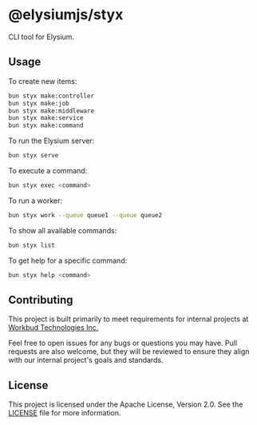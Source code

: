 # @elysiumjs/styx

CLI tool for Elysium.

## Usage

To create new items:

```bash
bun styx make:controller
bun styx make:job
bun styx make:middleware
bun styx make:service
bun styx make:command
```

To run the Elysium server:

```bash
bun styx serve
```

To execute a command:

```bash
bun styx exec <command>
```

To run a worker:

```bash
bun styx work --queue queue1 --queue queue2
```

To show all available commands:

```bash
bun styx list
```

To get help for a specific command:

```bash
bun styx help <command>
```

## Contributing

This project is built primarily to meet requirements for internal projects at [Workbud Technologies Inc.](https://www.workbud.com)

Feel free to open issues for any bugs or questions you may have. Pull requests are also welcome, but they will be reviewed to ensure they align with our internal project's goals and standards.

## License

This project is licensed under the Apache License, Version 2.0. See the [LICENSE](LICENSE) file for more information.
